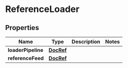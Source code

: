 # ReferenceLoader

## Properties
Name | Type | Description | Notes
------------ | ------------- | ------------- | -------------
**loaderPipeline** | [**DocRef**](DocRef.md) |  | 
**referenceFeed** | [**DocRef**](DocRef.md) |  | 
